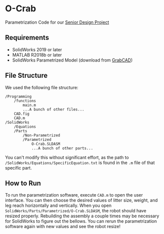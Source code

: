 # O-Crab

Parametrization Code for our [Senior Design Project](https://joshuaoreilly.com/pages/ocrab.html)

## Requirements

- SolidWorks 2019 or later
- MATLAB R2018b or later
- SolidWorks Parametrized Model (download from [GrabCAD](https://grabcad.com/library/o-crab-1))

## File Structure

We used the following file structure:

```
/Programming
	/functions
		main.m
		...A bunch of other files...
	CAD.fig
	CAD.m
/SolidWorks
	/Equations
	/Parts
		/Non-Parametrized
		/Parametrized
			O-Crab.SLDASM
			...A bunch of other parts...
```

You can't modify this without significant effort, as the path to `/SolidWorks/Equations/SpecificEquation.txt` is found in the `.m` file of that specific part.

## How to Run

To run the parametrization software, execute `CAD.m` to open the user interface. You can then choose the desired values of litter size, weight, and leg reach horizontally and vertically. When you open `SolidWorks/Parts/Parametrized/O-Crab.SLDASM`, the robot should have resized properly. Rebuilding the assembly a couple times may be necessary for SolidWorks to figure out the bellows. You can rerun the parametrization software again with new values and see the robot resize!